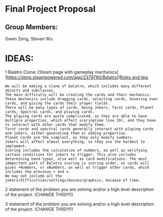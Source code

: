 # Final Project Proposal

## Group Members:

Owen Zeng, Steven Wu
       
# IDEAS:

1 Balatro Clone: [Steam page with gameplay mechanics] (https://store.steampowered.com/app/2379780/Balatro/)[Rules and tips](https://steamcommunity.com/sharedfiles/filedetails/?id=3166504510)

    We will be making a clone of balatro, which includes many different objects and subclasses. 
    The main difficulty will be creating the cards and their mechanics.
    These mechanics include dragging cards, selecting cards, hovering over cards, and giving the cards their proper fields.
    There will be many types of cards, being Jokers, Tarot cards, Planet cards, Spectral cards, and playing cards.
    The playing cards are quite complicated, as they are able to have multiple properties, which affect scoring(see line 19), and they have to interact with other cards that modify them.
    Tarot cards and spectral cards generally interact with playing cards and jokers, either generating them or adding properties.
    Planet Cards are the simplest, as they only modify numbers.
    Jokers will affect almost everything, so they are the hardest to implement.
    Scoring includes the calculation of numbers, as well as verifying certain conditions for jokers to trigger. This also includes determining hand types, also well as card modifications. The most immportant part of Balatro scoring is scoring order, as cards will gives +Numbers, or xNumbers, as well as trigger other cards, which includes the previous + and x.
    We may not include all the jokers/difficulties/settings/bosses/graphics, because of time.



2 statement of the problem you are solving and/or a high level description of the project. (CHANGE THIS!!!!!)

3 statement of the problem you are solving and/or a high level description of the project. (CHANGE THIS!!!!!)

